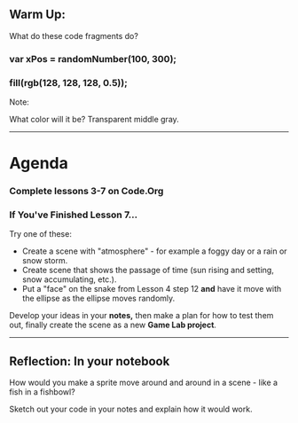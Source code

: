## Warm Up:

What do these code fragments do?

### var xPos = randomNumber(100, 300);

### fill(rgb(128, 128, 128, 0.5));

Note:

What color will it be? Transparent middle gray.

---

# Agenda

### Complete lessons 3-7 on Code.Org

### If You've Finished Lesson 7...

Try one of these:

* Create a scene with "atmosphere" - for example a foggy day or a rain or snow storm.
* Create scene that shows the passage of time (sun rising and setting, snow accumulating, etc.).
* Put a "face" on the snake from Lesson 4 step 12 **and** have it move with the ellipse as the ellipse moves randomly.

Develop your ideas in your **notes,** then make a plan for how to test them out, finally create the scene as a new **Game Lab project**.

---

## Reflection: In your notebook

How would you make a sprite move around and around in a scene - like a fish in a fishbowl?

Sketch out your code in your notes and explain how it would work.
